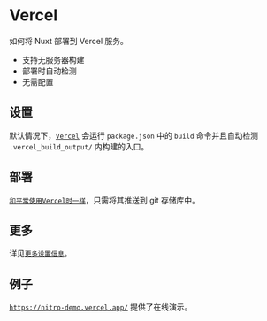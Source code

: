 # Vercel

如何将 Nuxt 部署到 Vercel 服务。


- 支持无服务器构建
- 部署时自动检测
- 无需配置

## 设置

默认情况下，[`Vercel`](https://vercel.com) 会运行 `package.json` 中的 `build` 命令并且自动检测 `.vercel_build_output/` 内构建的入口。  

## 部署

[`和平常使用Vercel时一样`](https://vercel.com/docs/git)，只需将其推送到 git 存储库中。


## 更多

详见[`更多设置信息`](https://v3.nuxtjs.org/docs/deployment/presets/node/)。

## 例子

[`https://nitro-demo.vercel.app/`](https://nitro-demo.vercel.app/) 提供了在线演示。
